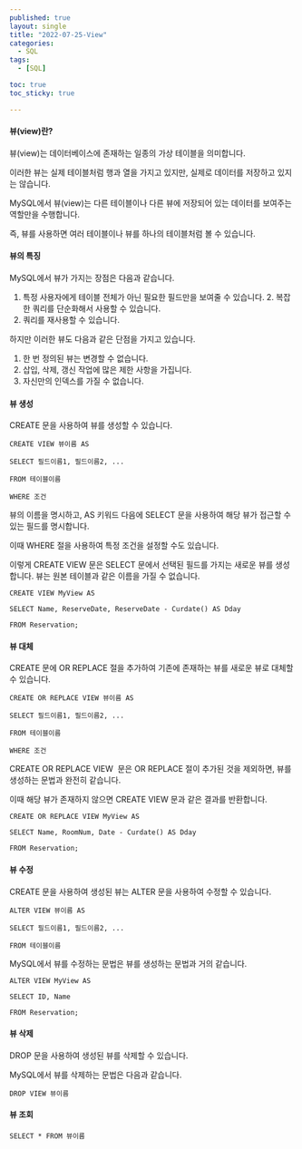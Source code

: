 ```yaml
---
published: true
layout: single
title: "2022-07-25-View"
categories:
  - SQL
tags:
  - [SQL]

toc: true
toc_sticky: true

---
```

#### 뷰(view)란?

뷰(view)는 데이터베이스에 존재하는 일종의 가상 테이블을 의미합니다.

이러한 뷰는 실제 테이블처럼 행과 열을 가지고 있지만, 실제로 데이터를 저장하고 있지는 않습니다.

MySQL에서 뷰(view)는 다른 테이블이나 다른 뷰에 저장되어 있는 데이터를 보여주는 역할만을 수행합니다.

즉, 뷰를 사용하면 여러 테이블이나 뷰를 하나의 테이블처럼 볼 수 있습니다.

#### 뷰의 특징

MySQL에서 뷰가 가지는 장점은 다음과 같습니다.

1. 특정 사용자에게 테이블 전체가 아닌 필요한 필드만을 보여줄 수 있습니다.
2. 복잡한 쿼리를 단순화해서 사용할 수 있습니다.
3. 쿼리를 재사용할 수 있습니다.

하지만 이러한 뷰도 다음과 같은 단점을 가지고 있습니다.

1. 한 번 정의된 뷰는 변경할 수 없습니다.
2. 삽입, 삭제, 갱신 작업에 많은 제한 사항을 가집니다.
3. 자신만의 인덱스를 가질 수 없습니다.

#### 뷰 생성

CREATE 문을 사용하여 뷰를 생성할 수 있습니다.

``` mysql
CREATE VIEW 뷰이름 AS

SELECT 필드이름1, 필드이름2, ...

FROM 테이블이름

WHERE 조건
```
뷰의 이름을 명시하고, AS 키워드 다음에 SELECT 문을 사용하여 해당 뷰가 접근할 수 있는 필드를 명시합니다.

이때 WHERE 절을 사용하여 특정 조건을 설정할 수도 있습니다.

이렇게 CREATE VIEW 문은 SELECT 문에서 선택된 필드를 가지는 새로운 뷰를 생성합니다.
뷰는 원본 테이블과 같은 이름을 가질 수 없습니다.

``` mysql
CREATE VIEW MyView AS

SELECT Name, ReserveDate, ReserveDate - Curdate() AS Dday

FROM Reservation;
```


#### 뷰 대체

CREATE 문에 OR REPLACE 절을 추가하여 기존에 존재하는 뷰를 새로운 뷰로 대체할 수 있습니다.

``` mysql
CREATE OR REPLACE VIEW 뷰이름 AS

SELECT 필드이름1, 필드이름2, ...

FROM 테이블이름

WHERE 조건
```

CREATE OR REPLACE VIEW  문은 OR REPLACE 절이 추가된 것을 제외하면, 뷰를 생성하는 문법과 완전히 같습니다.

이때 해당 뷰가 존재하지 않으면 CREATE VIEW 문과 같은 결과를 반환합니다.

``` mysql
CREATE OR REPLACE VIEW MyView AS

SELECT Name, RoomNum, Date - Curdate() AS Dday

FROM Reservation;
```


#### 뷰 수정

CREATE 문을 사용하여 생성된 뷰는 ALTER 문을 사용하여 수정할 수 있습니다.

``` mysql
ALTER VIEW 뷰이름 AS

SELECT 필드이름1, 필드이름2, ...

FROM 테이블이름
```
MySQL에서 뷰를 수정하는 문법은 뷰를 생성하는 문법과 거의 같습니다.

``` mysql
ALTER VIEW MyView AS

SELECT ID, Name

FROM Reservation;
```
#### 뷰 삭제

DROP 문을 사용하여 생성된 뷰를 삭제할 수 있습니다.

MySQL에서 뷰를 삭제하는 문법은 다음과 같습니다.

``` mysql
DROP VIEW 뷰이름
```

#### 뷰 조회

``` mysql
SELECT * FROM 뷰이름
```
